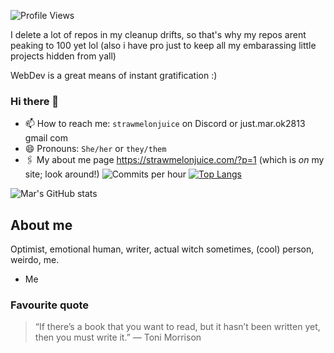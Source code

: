 <h align = "left"><img src = "https://komarev.com/ghpvc/?username=strawmelonjuice" alt = "Profile Views" /></h><br>

I delete a lot of repos in my cleanup drifts, so that's why my repos arent peaking to 100 yet lol  (also i have pro just to keep all my embarassing little projects hidden from yall)

WebDev is a great means of instant gratification \:\)
     
### Hi there 👋

- 📫 How to reach me: `strawmelonjuice` on Discord or just.mar.ok2813 <at> gmail <dot> com
- 😄 Pronouns: `She/her` or `they/them`
- 🖇 My about me page <https://strawmelonjuice.com/?p=1> (which is _on_ my site; look around!)
![Commits per hour](http://github-profile-summary-cards.vercel.app/api/cards/productive-time?username=strawmelonjuice&theme=onedark) [![Top Langs](https://github-readme-stats.vercel.app/api/top-langs/?username=strawmelonjuice&layout=pie&theme=onedark)](https://github.com/strawmelonjuice)

![Mar's GitHub stats](https://github-readme-stats.vercel.app/api?username=strawmelonjuice&theme=onedark&rank_icon=github&show_icons=true)
## About me
Optimist, emotional human, writer, actual witch sometimes, (cool) person, weirdo, me.
- Me
### Favourite quote
> “If there’s a book that you want to read, but it hasn’t been written yet, then you must write it.”
> ― Toni Morrison
